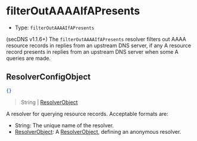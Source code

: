 # filterOutAAAAIfAPresents

* Type: `filterOutAAAAIfAPresents`

(secDNS v1.1.6+) The `filterOutAAAAIfAPresents` resolver filters out AAAA resource records in replies from an upstream
DNS server, if any A resource record presents in replies from an upstream DNS server when some A queries are made.

## ResolverConfigObject

```json
{}
```

> String | [ResolverObject](../configuration.md#resolverobject)

A resolver for querying resource records. Acceptable formats are:

* String: The unique name of the resolver.
* [ResolverObject](../configuration.md#resolverobject): A [ResolverObject](../configuration.md#resolverobject), defining
  an anonymous resolver. 
